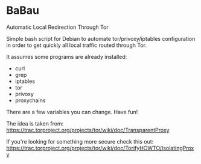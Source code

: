 # BaBau
Automatic Local Redirection Through Tor


Simple bash script for Debian to automate tor/privoxy/iptables configuration in order to get quickly all local traffic routed through Tor.

It assumes some programs are already installed:

  - curl 
  - grep
  - iptables
  - tor
  - privoxy
  - proxychains


There are a few variables you can change.
Have fun!


The idea is taken from:
https://trac.torproject.org/projects/tor/wiki/doc/TransparentProxy

If you're looking for something more secure check this out:
https://trac.torproject.org/projects/tor/wiki/doc/TorifyHOWTO/IsolatingProxy
